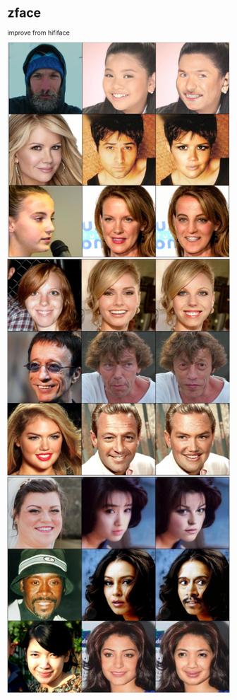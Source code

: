 # zface
improve from hififace 

![example1](document/images/1.jpg)
![example2](document/images/2.jpg)
![example3](document/images/3.jpg)